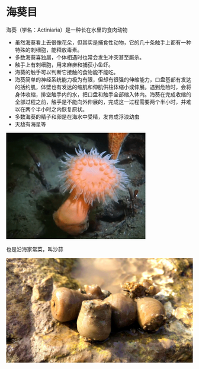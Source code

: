 # 海葵目

海葵（学名：Actiniaria）是一种长在水里的食肉动物
- 虽然海葵看上去很像花朵，但其实是捕食性动物，它的几十条触手上都有一种特殊的刺细胞，能释放毒素。
- 多数海葵喜独居，个体相遇时也常会发生冲突甚至厮杀。
- 触手上有刺细胞，用来麻痹和捕获小鱼虾。
- 海葵的触手可以判断它接触的食物能不能吃。
- 海葵简单的神经系统能力极为有限，但却有很强的伸缩能力，口盘基部有发达的括约肌，体壁也有发达的缩肌和伸肌供柱体缩小或伸展。遇到危险时，会将身体收缩，排空触手内的水，把口盘和触手全部缩入体内。海葵在完成收缩的全部过程之前，触手是不能向外伸展的，完成这一过程需要两个半小时，并难以在两个半小时之内恢复原状。
- 多数海葵的精子和卵是在海水中受精，发育成浮浪幼虫
- 天敌有海星等

![](01.gif)

也是沿海家常菜，叫沙蒜

![](01.jpeg)


